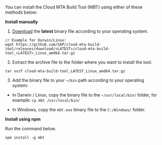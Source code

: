 
 You can install the Cloud MTA Build Tool (MBT) using either of these methods below:

 **Install manually**

1. [Download](https://github.com/SAP/cloud-mta-build-tool/releases) the **latest** binary file according to your operating system.


```
// Example for Darwin/Linux: 
wget https://github.com/SAP/cloud-mta-build-tool/releases/download/<LATEST>/cloud-mta-build-tool_<LATEST>_Linux_amd64.tar.gz 
```

2. Extract the archive file to the folder where you want to install the tool.

```//Example for Darwin/Linux:
tar xvzf cloud-mta-build-tool_LATEST_Linux_amd64.tar.gz
```
3. Add the binary file to your `~/bin` path according to your operating system:  

* In Darwin / Linux, copy the binary file to the `~/usr/local/bin/` folder, for example: `cp mbt /usr/local/bin/`

* In Windows, copy the `mbt.exe` binary file to the `C:/Windows/` folder.

**Install using npm**

Run the command below.

```
npm install -g mbt
```

